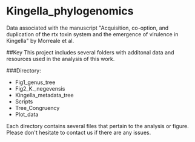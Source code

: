 # Kingella_phylogenomics
Data associated with the manuscript "Acquisition, co-option, and duplication of the rtx toxin system and the emergence of virulence in Kingella" by Morreale et al.

##Key
This project includes several folders with additonal data and resources used in the analysis of this work. 

###Directory:
- Fig1_genus_tree
- Fig2_K._negevensis
- Kingella_metadata_tree
- Scripts
- Tree_Congruency
- Plot_data

Each directory contains several files that pertain to the analysis or figure. Please don't hesitate to contact us if there are any issues.
